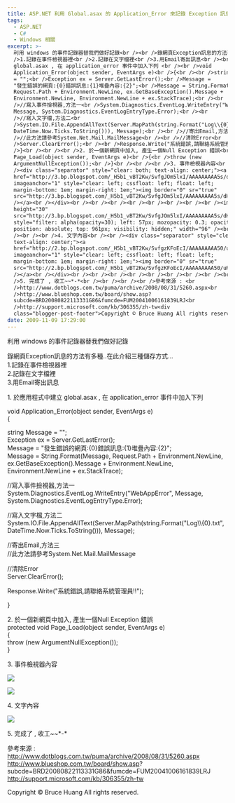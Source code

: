 ```yaml
---
title: ASP.NET 利用 Global.asax 的 Application_Error 來記錄 Exception 訊息
tags:
  - ASP.NET
  - C#
  - Windows 相關
excerpt: >-
  利用 windows 的事件記錄器替我們做好記錄<br /><br />錄網頁Exception訊息的方法有多種..在此介紹三種儲存方式...<br
  />1.記錄在事件檢視器裡<br />2.記錄在文字檔裡<br />3.用Email寄出訊息<br /><br /><br />1. 於應用程式中建立
  global.asax , 在 application_error 事件中加入下列 <br /><br />void
  Application_Error(object sender, EventArgs e)<br />{<br /><br />string Message
  = "";<br />Exception ex = Server.GetLastError();<br />Message =
  "發生錯誤的網頁:{0}錯誤訊息:{1}堆疊內容:{2}";<br />Message = String.Format(Message,
  Request.Path + Environment.NewLine, ex.GetBaseException().Message +
  Environment.NewLine, Environment.NewLine + ex.StackTrace);<br /><br
  />//寫入事件撿視器,方法一<br />System.Diagnostics.EventLog.WriteEntry("WebAppError",
  Message, System.Diagnostics.EventLogEntryType.Error);<br /><br
  />//寫入文字檔,方法二<br
  />System.IO.File.AppendAllText(Server.MapPath(string.Format("Log\\{0}.txt",
  DateTime.Now.Ticks.ToString())), Message);<br /><br />//寄出Email,方法三<br
  />//此方法請參考System.Net.Mail.MailMessage<br /><br />//清除Error<br
  />Server.ClearError();<br /><br />Response.Write("系統錯誤,請聯絡系統管理員!!");<br /><br
  />}<br /><br /><br />2. 於一個新網頁中加入, 產生一個Null Exception 錯誤<br />protected void
  Page_Load(object sender, EventArgs e)<br />{<br />throw (new
  ArgumentNullException());<br />}<br /><br /><br />3. 事件檢視器內容<br /><br /><br
  /><div class="separator" style="clear: both; text-align: center;"><a
  href="http://3.bp.blogspot.com/_H5b1_vBT2Kw/SvfgJOm5lxI/AAAAAAAAA5s/dH7RQCaSw_w/s1600-h/imgc01+2009.11.09+17.24.46.gif"
  imageanchor="1" style="clear: left; cssfloat: left; float: left;
  margin-bottom: 1em; margin-right: 1em;"><img border="0" sr="true"
  src="http://3.bp.blogspot.com/_H5b1_vBT2Kw/SvfgJOm5lxI/AAAAAAAAA5s/dH7RQCaSw_w/s640/imgc01+2009.11.09+17.24.46.gif"
  /></a><br /></div><br /><br /><br /><br /><br /><br /><br /><br /><img
  height="30"
  src="http://3.bp.blogspot.com/_H5b1_vBT2Kw/SvfgJOm5lxI/AAAAAAAAA5s/dH7RQCaSw_w/s640/imgc01+2009.11.09+17.24.46.gif"
  style="filter: alpha(opacity=30); left: 57px; mozopacity: 0.3; opacity: 0.3;
  position: absolute; top: 961px; visibility: hidden;" width="96" /><br /><br
  /><br /><br />4. 文字內容<br /><br /><div class="separator" style="clear: both;
  text-align: center;"><a
  href="http://2.bp.blogspot.com/_H5b1_vBT2Kw/SvfgzKFoEcI/AAAAAAAAA50/uRyjPpz0X2E/s1600-h/imgc02+2009.11.09+17.28.41.gif"
  imageanchor="1" style="clear: left; cssfloat: left; float: left;
  margin-bottom: 1em; margin-right: 1em;"><img border="0" sr="true"
  src="http://2.bp.blogspot.com/_H5b1_vBT2Kw/SvfgzKFoEcI/AAAAAAAAA50/uRyjPpz0X2E/s400/imgc02+2009.11.09+17.28.41.gif"
  /></a><br /></div><br /><br /><br /><br /><br /><br /><br /><br /><br /><br
  />5. 完成了 , 收工~~*-*<br /><br /><br /><br />參考來源 : <br
  />http://www.dotblogs.com.tw/puma/archive/2008/08/31/5260.aspx<br
  />http://www.blueshop.com.tw/board/show.asp?
  subcde=BRD20080822113331G86&fumcde=FUM20041006161839LRJ<br
  />http://support.microsoft.com/kb/306355/zh-tw<div
  class="blogger-post-footer">Copyright © Bruce Huang All rights reserved.</div>
date: 2009-11-09 17:29:00
---
```


利用 windows 的事件記錄器替我們做好記錄  
  
錄網頁Exception訊息的方法有多種..在此介紹三種儲存方式...  
1.記錄在事件檢視器裡  
2.記錄在文字檔裡  
3.用Email寄出訊息  
  
  
1\. 於應用程式中建立 global.asax , 在 application\_error 事件中加入下列  
  
void Application\_Error(object sender, EventArgs e)  
{  
  
string Message = "";  
Exception ex = Server.GetLastError();  
Message = "發生錯誤的網頁:{0}錯誤訊息:{1}堆疊內容:{2}";  
Message = String.Format(Message, Request.Path + Environment.NewLine, ex.GetBaseException().Message + Environment.NewLine, Environment.NewLine + ex.StackTrace);  
  
//寫入事件撿視器,方法一  
System.Diagnostics.EventLog.WriteEntry("WebAppError", Message, System.Diagnostics.EventLogEntryType.Error);  
  
//寫入文字檔,方法二  
System.IO.File.AppendAllText(Server.MapPath(string.Format("Log\\\\{0}.txt", DateTime.Now.Ticks.ToString())), Message);  
  
//寄出Email,方法三  
//此方法請參考System.Net.Mail.MailMessage  
  
//清除Error  
Server.ClearError();  
  
Response.Write("系統錯誤,請聯絡系統管理員!!");  
  
}  
  
  
2\. 於一個新網頁中加入, 產生一個Null Exception 錯誤  
protected void Page\_Load(object sender, EventArgs e)  
{  
throw (new ArgumentNullException());  
}  
  
  
3\. 事件檢視器內容  
  
  

[![](http://3.bp.blogspot.com/_H5b1_vBT2Kw/SvfgJOm5lxI/AAAAAAAAA5s/dH7RQCaSw_w/s640/imgc01+2009.11.09+17.24.46.gif)](http://3.bp.blogspot.com/_H5b1_vBT2Kw/SvfgJOm5lxI/AAAAAAAAA5s/dH7RQCaSw_w/s1600-h/imgc01+2009.11.09+17.24.46.gif)  

  
  
  
  
  
  
  
  
![](http://3.bp.blogspot.com/_H5b1_vBT2Kw/SvfgJOm5lxI/AAAAAAAAA5s/dH7RQCaSw_w/s640/imgc01+2009.11.09+17.24.46.gif)  
  
  
  
4\. 文字內容  
  

[![](http://2.bp.blogspot.com/_H5b1_vBT2Kw/SvfgzKFoEcI/AAAAAAAAA50/uRyjPpz0X2E/s400/imgc02+2009.11.09+17.28.41.gif)](http://2.bp.blogspot.com/_H5b1_vBT2Kw/SvfgzKFoEcI/AAAAAAAAA50/uRyjPpz0X2E/s1600-h/imgc02+2009.11.09+17.28.41.gif)  

  
  
  
  
  
  
  
  
  
  
5\. 完成了 , 收工~~\*-\*  
  
  
  
參考來源 :  
http://www.dotblogs.com.tw/puma/archive/2008/08/31/5260.aspx  
http://www.blueshop.com.tw/board/show.asp? subcde=BRD20080822113331G86&fumcde=FUM20041006161839LRJ  
http://support.microsoft.com/kb/306355/zh-tw

Copyright © Bruce Huang All rights reserved.
<!-- more -->
